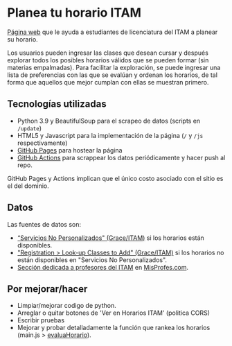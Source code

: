 # Planea tu horario ITAM

[Página web](https://horariositam.com/) que le ayuda a estudiantes de licenciatura del ITAM a planear su horario.    

Los usuarios pueden ingresar las clases que desean cursar y después explorar todos los posibles horarios válidos que se pueden formar (sin materias empalmadas). Para facilitar la exploración, se puede ingresar una lista de preferencias con las que se evalúan y ordenan los horarios, de tal forma que aquellos que mejor cumplan con ellas se muestran primero. 

## Tecnologías utilizadas

- Python 3.9 y BeautifulSoup para el scrapeo de datos (scripts en `/update`)
- HTML5 y Javascript para la implementación de la página (`/` y `/js` respectivamente)
- [GitHub Pages](https://pages.github.com/) para hostear la página
- [GitHub Actions](https://docs.github.com/en/actions) para scrappear los datos periódicamente y hacer push al repo.

GitHub Pages y Actions implican que el único costo asociado con el sitio es el del dominio.

## Datos

Las fuentes de datos son:

- [“Servicios No Personalizados" (Grace/ITAM)](https://serviciosweb.itam.mx/EDSUP/BWZKSENP.P_MenuServNoPers) si los horarios están disponibles.
- ["Registration > Look-up Classes to Add" (Grace/ITAM)]("https://serviciosweb.itam.mx/EDSUP/bwskfcls.p_sel_crse_search") si los horarios no están disponibles en "Servicios No Personalizados".
- [Sección dedicada a profesores del ITAM](https://www.misprofesores.com/escuelas/ITAM-Instituto-Tecnologico-Autonomo-de-Mexico_1003) en [MisProfes.com](https://www.misprofesores.com/). 


## Por mejorar/hacer
- Limpiar/mejorar codigo de python.
- Arreglar o quitar botones de 'Ver en Horarios ITAM' (politica CORS)
- Escribir pruebas
- Mejorar y probar detalladamente la función que rankea los horarios (main.js > [evaluaHorario](https://github.com/emiliocantuc/horariosITAM/blob/9f12960e16f29bd48e4fbda1258b83c88ef037db/js/main.js#L272)).
